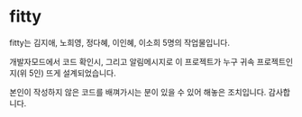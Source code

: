 # fitty
fitty는 김지애, 노희영, 정다혜, 이인혜, 이소희 5명의 작업물입니다.

개발자모드에서 코드 확인시, 그리고 알림메시지로
이 프로젝트가 누구 귀속 프로젝트인지(위 5인) 뜨게 설계되었습니다.

본인이 작성하지 않은 코드를 배껴가시는 분이 있을 수 있어 해놓은 조치입니다.
감사합니다.
